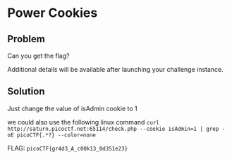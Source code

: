 # Power Cookies

## Problem

Can you get the flag?

Additional details will be available after launching your challenge instance.

## Solution

Just change the value of isAdmin cookie to 1

we could also use the following linux command `curl http://saturn.picoctf.net:65114/check.php --cookie isAdmin=1 | grep -oE picoCTF{.*?} --color=none`

FLAG: `picoCTF{gr4d3_A_c00k13_0d351e23}`